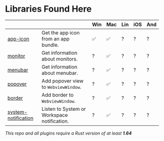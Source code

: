 # Libraries Found Here

|                                            |                                                           | Win | Mac | Lin | iOS | And |
| ------------------------------------------ | --------------------------------------------------------- | --- | --- | --- | --- | --- |
| [app-icon](libs/app-icon)     | Get the app icon from an app bundle.                    | ✅  | ✅ | ?  | ?   | ?   |
| [monitor](libs/monitor)     | Get information about monitors.                    | ?  | ✅ | ?  | ?   | ?   |
| [menubar](libs/menubar)     | Get information about menubar.                    | ?  | ✅ | ?  | ?   | ?   |
| [popover](libs/popover)     | Add popover view to `WebviewWindow`.                    | ?  | ✅ | ?  | ?   | ?   |
| [border](libs/border)     | Add border to `WebviewWindow`.                    | ?  | ✅ | ?  | ?   | ?   |
| [system-notification](libs/system-notification)     | Listen to System or Workspace notification.                    | ?  | ✅ | ?  | ?   | ?   |

_This repo and all plugins require a Rust version of at least __1.64___
